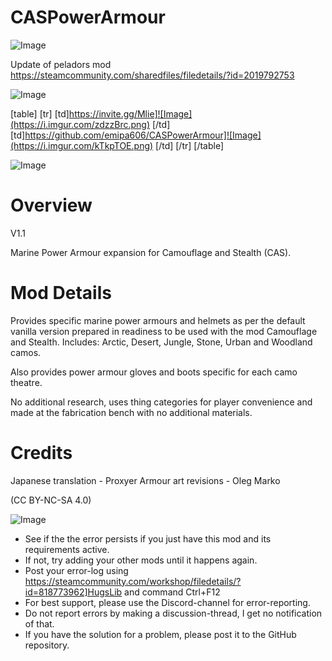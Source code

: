 # CASPowerArmour

![Image](https://i.imgur.com/WAEzk68.png)

Update of peladors mod
https://steamcommunity.com/sharedfiles/filedetails/?id=2019792753

![Image](https://i.imgur.com/7Gzt3Rg.png)


[table]
	[tr]
		[td]https://invite.gg/Mlie]![Image](https://i.imgur.com/zdzzBrc.png)
[/td]
		[td]https://github.com/emipa606/CASPowerArmour]![Image](https://i.imgur.com/kTkpTOE.png)
[/td]
	[/tr]
[/table]
	
![Image](https://i.imgur.com/NOW7jU1.png)


# Overview
 V1.1

Marine Power Armour expansion for Camouflage and Stealth (CAS).


# Mod Details


Provides specific marine power armours and helmets as per the default vanilla version prepared in readiness to be used with the mod Camouflage and Stealth. Includes: Arctic, Desert, Jungle, Stone, Urban and Woodland camos.

Also provides power armour gloves and boots specific for each camo theatre.

No additional research, uses thing categories for player convenience and made at the fabrication bench with no additional materials.

# Credits


Japanese translation - Proxyer
Armour art revisions - Oleg Marko

(CC BY-NC-SA 4.0)


![Image](https://i.imgur.com/Rs6T6cr.png)



-  See if the the error persists if you just have this mod and its requirements active.
-  If not, try adding your other mods until it happens again.
-  Post your error-log using https://steamcommunity.com/workshop/filedetails/?id=818773962]HugsLib and command Ctrl+F12
-  For best support, please use the Discord-channel for error-reporting.
-  Do not report errors by making a discussion-thread, I get no notification of that.
-  If you have the solution for a problem, please post it to the GitHub repository.



